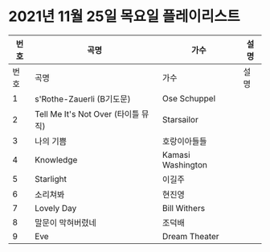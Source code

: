 # 2021년 11월 25일 목요일 플레이리스트

| 번호 | 곡명 | 가수 | 설명 |
|------|------|------|------|
| 번호 | 곡명 | 가수 | 설명 |
| 1 | s'Rothe-Zauerli (B기도문) | Ose Schuppel |  |
| 2 | Tell Me It's Not Over (타이틀 뮤직) | Starsailor |  |
| 3 | 나의 기쁨 | 호랑이아들들 |  |
| 4 | Knowledge | Kamasi Washington |  |
| 5 | Starlight | 이길주 |  |
| 6 | 소리쳐봐 | 현진영 |  |
| 7 | Lovely Day | Bill Withers |  |
| 8 | 말문이 막혀버렸네 | 조덕배 |  |
| 9 | Eve | Dream Theater |  |
